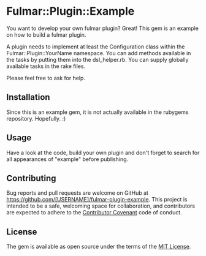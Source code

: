 # Fulmar::Plugin::Example

You want to develop your own fulmar plugin? Great! This gem is an example on how to build a fulmar plugin.

A plugin needs to implement at least the Configuration class within the Fulmar::Plugin::YourName namespace. You can
add methods available in the tasks by putting them into the dsl_helper.rb. You can supply globally available tasks in
the rake files.

Please feel free to ask for help.

## Installation

Since this is an example gem, it is not actually available in the rubygems repository. Hopefully. :)

## Usage

Have a look at the code, build your own plugin and don't forget to search for all appearances of "example" before
publishing.

## Contributing

Bug reports and pull requests are welcome on GitHub at https://github.com/[USERNAME]/fulmar-plugin-example.
This project is intended to be a safe, welcoming space for collaboration, and contributors are expected to
adhere to the [Contributor Covenant](contributor-covenant.org) code of conduct.


## License

The gem is available as open source under the terms of the [MIT License](http://opensource.org/licenses/MIT).

